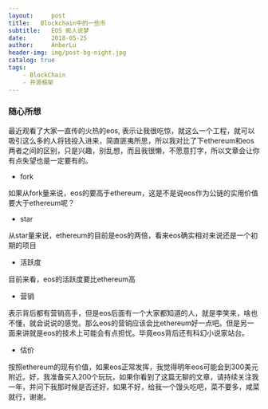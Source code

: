 ```yaml
---
layout:     post
title:   Blockchain中的一些币
subtitle:   EOS 痴人说梦
date:       2018-05-25
author:     AnberLu
header-img: img/post-bg-night.jpg
catalog: true
tags:
    - BlockChain
    - 开源框架
---
```


### 随心所想

最近观看了大家一直传的火热的eos, 表示让我很吃惊，就这么一个工程，就可以吸引这么多的人将钱投入进来，简直匪夷所思，所以我对比了下ethereum和eos两者之间的区别，只是兴趣，别乱想，而且我很懒，不愿意打字，所以文章会让你有点失望也是一定要有的。


- fork

如果从fork量来说，eos的要高于ethereum，这是不是说eos作为公链的实用价值要大于ethereum呢？

- star

从star量来说，ethereum的目前是eos的两倍，看来eos确实相对来说还是一个初期的项目

- 活跃度

目前来看，eos的活跃度要比ethereum高

- 营销

表示背后都有营销高手，但是eos后面有一个大家都知道的人，就是李笑来，啥也不懂，就会说说的感觉。那么eos的营销应该会比ethereum好一点吧。但是另一面来讲就是eos的技术上可能会有点担忧。毕竟eos背后还有科幻小说家站台。

- 估价

按照ethereum的现有价值，如果eos正常发挥，我觉得明年eos可能会到300美元附近。好，我准备买入200个玩玩，如果你看到了这篇无聊的文章，请持续关注我一年，并问下我那时候是否还好，如果不好，给我一个馒头吃吧，菜不要多，咸菜就行，谢谢。
